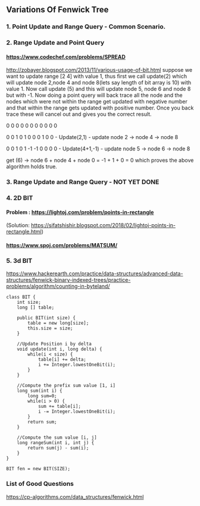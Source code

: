 ## Variations Of Fenwick Tree

###  1. Point Update and Range Query - Common Scenario.
###  2. Range Update and Point Query 


#### https://www.codechef.com/problems/SPREAD

http://zobayer.blogspot.com/2013/11/various-usage-of-bit.html
suppose we want to update range [2 4] with value 1, thus first we call update(2) which will update node 2,node 4 and node 8(lets say length of bit array is 10) with value 1. Now call update (5) and this will update node 5, node 6 and node 8 but with -1. Now doing a point query will back trace all the node and the nodes which were not within the range get updated with negative number and that within the range gets updated with positive number. Once you back trace these will cancel out and gives you the correct result.

0 0 0 0 0 0 0 0 0 0 0

0 0 1 0 1 0 0 0 1 0 0 - Update(2,1) - update node 2 -> node 4 -> node 8

0 0 1 0 1 -1 -1 0 0 0 0 - Update(4+1,-1) - update node 5 -> node 6 -> node 8

get (6) -> node 6 + node 4 + node 0 = -1 + 1 + 0 = 0 which proves the above algorithm holds true.


###  3. Range Update and Range Query - NOT YET DONE

###  4. 2D BIT

#### Problem  : https://lightoj.com/problem/points-in-rectangle
(Solution: https://sifatshishir.blogspot.com/2018/02/lightoj-points-in-rectangle.html)

#### https://www.spoj.com/problems/MATSUM/


### 5. 3d BIT
https://www.hackerearth.com/practice/data-structures/advanced-data-structures/fenwick-binary-indexed-trees/practice-problems/algorithm/counting-in-byteland/




```
class BIT {
	int size;
	long [] table;
	
	public BIT(int size) {
		table = new long[size];
		this.size = size;
	}
	
	//Update Position i by delta
	void update(int i, long delta) {
		while(i < size) {
			table[i] += delta;
			i += Integer.lowestOneBit(i);
		}
	}
	
	//Compute the prefix sum value [1, i]
	long sum(int i) {
		long sum=0;
		while(i > 0) {
			sum += table[i];
			i -= Integer.lowestOneBit(i);
		}
		return sum;
	}
	
	//Compute the sum value [i, j]
	long rangeSum(int i, int j) {
		return sum(j) - sum(i);
	}
}

BIT fen = new BIT(SIZE);

```


### List of Good Questions 
https://cp-algorithms.com/data_structures/fenwick.html
